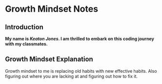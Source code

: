# Growth Mindset Notes

## Introduction 
**My name is _Keaton Jones_. I am thrilled to embark on this coding journey with my classmates.**

## Growth Mindset Explanation
Growth mindset to me is replacing old habits with new effective habits. Also figuring out where you are lacking at and figuring out how to fix it.
